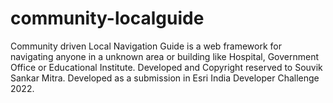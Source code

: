 # community-localguide
Community driven Local Navigation Guide is a web framework for navigating anyone in a unknown area or building like Hospital, Government Office or Educational Institute. Developed and Copyright reserved to Souvik Sankar Mitra. Developed as a submission in Esri India Developer Challenge 2022.   
